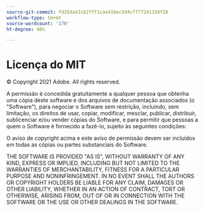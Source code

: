 ```yaml
---
source-git-commit: fd35da41cb2fff1cae41bec5d4cff772d1158f20
workflow-type: tm+mt
source-wordcount: '170'
ht-degree: 46%

---
```

# Licença do MIT

© Copyright 2021 Adobe. All rights reserved.

A permissão é concedida gratuitamente a qualquer pessoa que obtenha uma cópia deste software e dos arquivos de documentação associados (o &quot;Software&quot;), para negociar o Software sem restrição, incluindo, sem limitação, os direitos de usar, copiar, modificar, mesclar, publicar, distribuir, sublicenciar e/ou vender cópias do Software, e para permitir que pessoas a quem o Software é fornecido a fazê-lo, sujeito às seguintes condições:

O aviso de copyright acima e este aviso de permissão devem ser incluídos em todas as cópias ou partes substanciais do Software.

THE SOFTWARE IS PROVIDED &quot;AS IS&quot;, WITHOUT WARRANTY OF ANY KIND,
EXPRESS OR IMPLIED, INCLUDING BUT NOT LIMITED TO THE WARRANTIES OF
MERCHANTABILITY, FITNESS FOR A PARTICULAR PURPOSE AND
NONINFRINGEMENT. IN NO EVENT SHALL THE AUTHORS OR COPYRIGHT HOLDERS BE
LIABLE FOR ANY CLAIM, DAMAGES OR OTHER LIABILITY, WHETHER IN AN ACTION
OF CONTRACT, TORT OR OTHERWISE, ARISING FROM, OUT OF OR IN CONNECTION
WITH THE SOFTWARE OR THE USE OR OTHER DEALINGS IN THE SOFTWARE.
